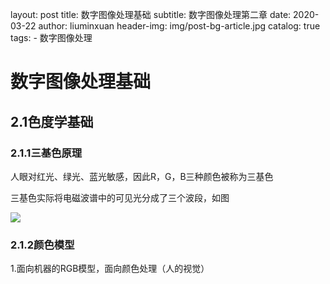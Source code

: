 layout:     post
title:      数字图像处理基础
subtitle:   数字图像处理第二章
date:       2020-03-22
author:     liuminxuan
header-img: img/post-bg-article.jpg
catalog: true
tags:
    - 数字图像处理

# 数字图像处理基础

## 2.1色度学基础

### 2.1.1三基色原理

人眼对红光、绿光、蓝光敏感，因此R，G，B三种颜色被称为三基色

三基色实际将电磁波谱中的可见光分成了三个波段，如图

![](https://markdownimages.oss-cn-beijing.aliyuncs.com/img/20200323162155.png)

### 2.1.2颜色模型

1.面向机器的RGB模型，面向颜色处理（人的视觉）